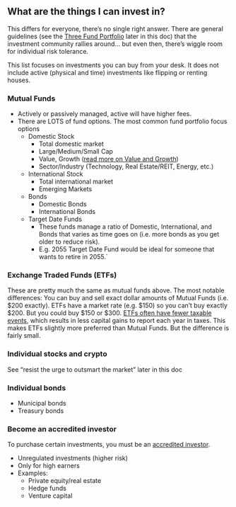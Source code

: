 ## What are the things I can invest in?

This differs for everyone, there’s no single right answer. There are general guidelines (see the [Three Fund Portfolio](#the-three-fund-portfolio) later in this doc) that the investment community rallies around… but even then, there’s wiggle room for individual risk tolerance.

This list focuses on investments you can buy from your desk. It does not include active (physical and time) investments like flipping or renting houses.

### Mutual Funds
- Actively or passively managed, active will have higher fees.
- There are LOTS of fund options. The most common fund portfolio focus options
    - Domestic Stock
        - Total domestic market
        - Large/Medium/Small Cap
        - Value, Growth ([read more on Value and Growth](https://www.fidelity.com/learning-center/investment-products/mutual-funds/2-schools-growth-vs-value))
        - Sector/Industry (Technology, Real Estate/REIT, Energy, etc.)
    - International Stock
        - Total international market
        - Emerging Markets
    - Bonds
        - Domestic Bonds
        - International Bonds
    - Target Date Funds
        - These funds manage a ratio of Domestic, International, and Bonds that varies as time goes on (i.e. more bonds as you get older to reduce risk).
        - E.g. 2055 Target Date Fund would be ideal for someone that wants to retire in 2055.`

### Exchange Traded Funds (ETFs)
These are pretty much the same as mutual funds above. The most notable differences:
You can buy and sell exact dollar amounts of Mutual Funds (i.e. $200 exactly). ETFs have a market rate (e.g. $150) so you can’t buy exactly $200. But you could buy $150 or $300.
[ETFs often have fewer taxable events](https://turbotax.intuit.com/tax-tips/investments-and-taxes/tax-efficiency-etf-vs-mutual-fund/L1sYF0Ec3), which results in less capital gains to report each year in taxes. This makes ETFs slightly more preferred than Mutual Funds. But the difference is fairly small.

### Individual stocks and crypto
See “resist the urge to outsmart the market” later in this doc

### Individual bonds
- Municipal bonds
- Treasury bonds

### Become an accredited investor
To purchase certain investments, you must be an [accredited investor](https://www.nerdwallet.com/article/investing/what-is-an-accredited-investor).
- Unregulated investments (higher risk)
- Only for high earners
- Examples:
    - Private equity/real estate
    - Hedge funds
    - Venture capital
